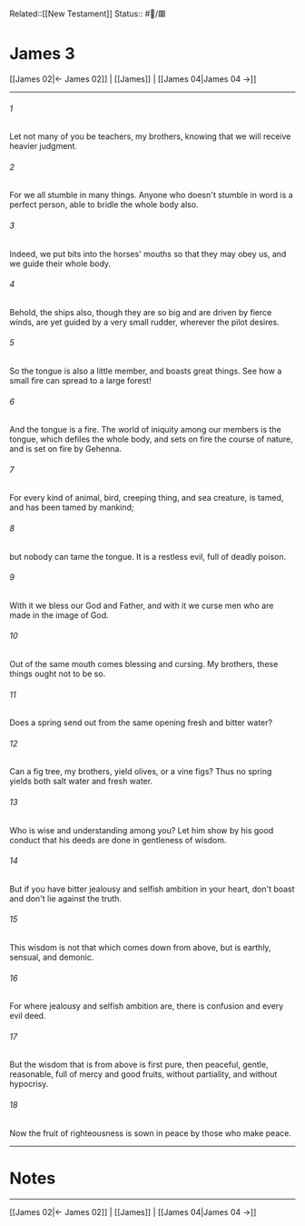 Related::[[New Testament]]
Status:: #📖/🟥
# James 3

[[James 02|← James 02]] | [[James]] | [[James 04|James 04 →]]
***



###### 1 
Let not many of you be teachers, my brothers, knowing that we will receive heavier judgment. 

###### 2 
For we all stumble in many things. Anyone who doesn't stumble in word is a perfect person, able to bridle the whole body also. 

###### 3 
Indeed, we put bits into the horses' mouths so that they may obey us, and we guide their whole body. 

###### 4 
Behold, the ships also, though they are so big and are driven by fierce winds, are yet guided by a very small rudder, wherever the pilot desires. 

###### 5 
So the tongue is also a little member, and boasts great things. See how a small fire can spread to a large forest! 

###### 6 
And the tongue is a fire. The world of iniquity among our members is the tongue, which defiles the whole body, and sets on fire the course of nature, and is set on fire by Gehenna. 

###### 7 
For every kind of animal, bird, creeping thing, and sea creature, is tamed, and has been tamed by mankind; 

###### 8 
but nobody can tame the tongue. It is a restless evil, full of deadly poison. 

###### 9 
With it we bless our God and Father, and with it we curse men who are made in the image of God. 

###### 10 
Out of the same mouth comes blessing and cursing. My brothers, these things ought not to be so. 

###### 11 
Does a spring send out from the same opening fresh and bitter water? 

###### 12 
Can a fig tree, my brothers, yield olives, or a vine figs? Thus no spring yields both salt water and fresh water. 

###### 13 
Who is wise and understanding among you? Let him show by his good conduct that his deeds are done in gentleness of wisdom. 

###### 14 
But if you have bitter jealousy and selfish ambition in your heart, don't boast and don't lie against the truth. 

###### 15 
This wisdom is not that which comes down from above, but is earthly, sensual, and demonic. 

###### 16 
For where jealousy and selfish ambition are, there is confusion and every evil deed. 

###### 17 
But the wisdom that is from above is first pure, then peaceful, gentle, reasonable, full of mercy and good fruits, without partiality, and without hypocrisy. 

###### 18 
Now the fruit of righteousness is sown in peace by those who make peace.

---
# Notes


***
[[James 02|← James 02]] | [[James]] | [[James 04|James 04 →]]
